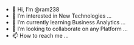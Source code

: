 - 👋 Hi, I’m @ram238
- 👀 I’m interested in New Technologies ...
- 🌱 I’m currently learning Business Analytics ...
- 💞️ I’m looking to collaborate on any Platform ...
- 📫 How to reach me ...

<!---
ram238/ram238 is a ✨ special ✨ repository because its `README.md` (this file) appears on your GitHub profile.
You can click the Preview link to take a look at your changes.
--->
